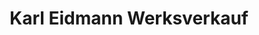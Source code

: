 ---
title: "Karl Eidmann Werksverkauf"
url: /bruchkoebel/karl-eidmann-werksverkauf/
shop: Metzgerei
---